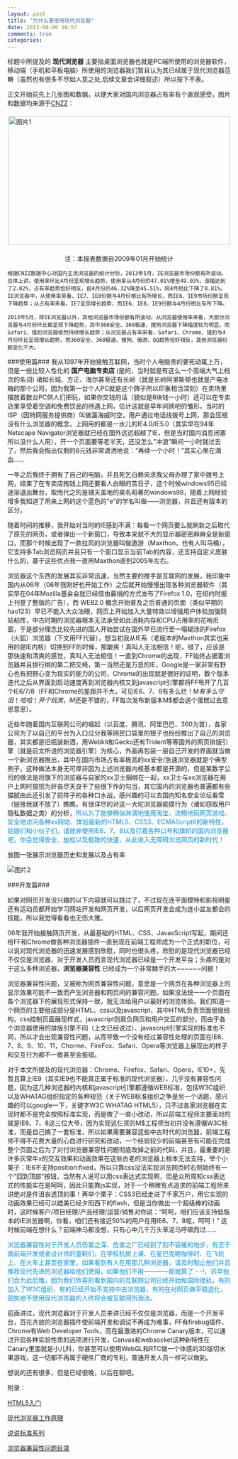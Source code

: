 ```yaml
---
layout: post
title: "为什么要使用现代浏览器"
date: 2013-08-06 16:57
comments: true
categories: 
---
```


标题中所提及的 **现代浏览器** 主要指桌面浏览器也就是PC端所使用的浏览器软件，移动端（手机和平板电脑）所使用的浏览器我们暂且认为其已经属于现代浏览器范畴（虽然也有很多不尽如人意之处,后续文章会详细叙述）所以按下不表。

正文开始前先上几张图和数据，以便大家对国内浏览器占有率有个直观感受，图片和数据均来源于[CNZZ](http://brow.data.cnzz.com/)：

<img src="http://www.eguan.cn//upload/201305091368066669.jpg" alt="图片1" style="width: 500px;height: 290px;margin: 20px auto;display: block;">

<p style="text-align:center;">注：本报表数据自2009年01月开始统计</p>


	根据CNZZ数据中心对国内主流浏览器的统计分析，2013年5月，IE浏览器市场份额有所波动。总体上讲，使用率环比4月份呈现增长趋势，使用率从4月份的47.01%增至49.03%，涨幅达到了2.02%，占有率趋势恰好相反，由4月份的46.32%降至45.51%，同4月相比下降了0.81%。IE浏览器中，从使用率来看，IE7、IE8份额与4月份相比有所增长，而IE6、IE9市场份额呈现下降趋势；从占有率来看，IE7呈现增长趋势，而IE6、IE8、IE9份额与4月份相比有所下降。
	
    2013年5月，除IE浏览器以外，其他浏览器市场份额有所波动。从浏览器使用率来看，大部分浏览器与4月份环比都呈现下降趋势，其中360安全、360极速、搜狗浏览器下降幅度较为明显，而Safari、猎豹浏览器依然持续增长趋势；从浏览器占有率来看，Safari、Chrome、猎豹与4月份环比呈现增长趋势，而360安全、360极速、搜狗、傲游、QQ趋势恰好相反，其他浏览器份额变化不大。

<!--more-->

###使用篇###
我从1997年开始接触互联网，当时个人电脑贵的要死动辄上万，但是一些比较人性化的 **国产电脑专卖店** (是的，当时就是有这么一个高端大气上档次的名词) 诸如长城、方正、海尔甚至还有长岭（就是长岭阿里斯顿也就是产电冰箱的那个公司，因为我第一台个人PC就是这个牌子所以印象相当深刻）在卖场里摆放着数台PC供人们把玩，如果你交钱的话（貌似是8块钱一小时）还可以在专卖店里享受着空调和免费饮品的待遇上网，估计这就是早年间网吧的雏形，当时的ISP（因特网服务提供商）叫做瀛海威时空，用户通过电话线拨号上网，那会压根没有什么浏览器的概念，上网用的都是一水儿的IE4.0/IE5.0（其实早在94年Netscape Navigator浏览器就已经在国外远远超越了IE，但是当时国内消息闭塞所以没什么人用），开一个页面要等老半天，还没怎么"冲浪"瞬间一小时就过去了，然后我会掏出仅剩的8元钱非常潇洒地说：“再续一个小时！”其实心里在滴血……

一年之后我终于拥有了自己的电脑，并且死乞白赖央求我父母办理了家中拨号上网，结束了在专卖店掏钱上网还要看人白眼的苦日子，这个时候windows95已经逐渐退出舞台，取而代之的是铺天盖地的臭名昭著的windows98，随着上网经验增多我知道了用来上网的这个蓝色的"e"的学名叫做——浏览器，并且还有版本的区分。

随着时间的推移，我开始对当时的IE感到不满：每看一个网页要么就刷新之后取代了原先的网页，或者弹出一个新窗口，导致本来就不大的显示器密密麻麻全是新窗口，而那个时候出现了一款拉风的浏览器叫做遨游（Maxthon，也有人叫马桶），它支持多Tab浏览网页并且只有一个窗口显示当前Tab的内容，还支持自定义皮肤什么的，基于这些优点我一直用Maxthon直到2005年左右。

浏览器这个东西的发展其实非常迅速，当然主要的推手是互联网的发展，我印象中国内从06年（06年我刚好也开始工作）之后就开始慢慢出现各种浏览器软件（其实早在04年Mozilla基金会就已经借由募捐的方式发布了Firefox 1.0，在纽约时报上刊登了整版的广告），而 WEB2.0 概念开始普及之后普通的页面（类似早期的hao123）早已不能入大众法眼，网页上开始加入大量特效以增强用户体验加强网站粘性，中古时期的浏览器根本无法承受如此消耗内存和CPU占用率的花哨页面，于是部分理念比较先进的国人开始尝试在国外早已流行至一塌糊涂的Firefox（火狐）浏览器（下文用FF代替），想当初我从IE系（老版本的Maxthon其实也采用的是IE内核）切换到FF的时候，那酸爽！真叫人无法相信！呃，错了，应该是那快速和清爽的感觉，真叫人无法相信！一直到Chrome的出现，FF始终占据着浏览器并且排行绑的第二把交椅，第一当然还是万恶的IE，Google是一家非常有野心也有把野心变为现实的能力的公司，Chrome的出现就是很好的证明，数个版本迭代之后从界面到启动速度再到浏览器内核又到javascript引擎都将FF甩开了几百个IE6/7/8（FF和Chrome的差距并不大，可见IE6、7、8有多么烂！M$有多么守旧！哈哈！开个玩笑，M$还是不错的，FF每次发布新版本M$都会送个蛋糕过去意思意思）。

近些年随着国内互联网公司的崛起（以百度、腾讯、阿里巴巴、360为首），各家公司为了以自己的平台为入口瓜分我等网民口袋里的银子也纷纷推出了自己的浏览器，其实都是旧瓶装新酒，用Webkit和Gecko还有Trident等等国外的网页排版引擎（就是前文所说的浏览器引擎）为核心，外面再包装一层自己开发的界面就当做一个新浏览器推出，其中在国内市场占有率极高的xx安全/急速浏览器就是个典型例子，这种做法本身无可厚非因为上述浏览器内核基本都是开源的，但是某数字公司的做法是将旗下的浏览器与自家的xx卫士捆绑在一起，xx卫士与xx浏览器在用户上网时狼狈为奸丧尽天良干了些很下作的勾当，其它国内的浏览器也普遍都有些猫腻由此还引发了前阵子的各种口水战，感兴趣的可以去国内知名安全论坛看雪（链接我就不放了）瞧瞧，有很详尽的对这一大坨浏览器偷摸行为（诸如窃取用户隐私数据之类）的分析，<span style="color:#0092DF">所以为了能够畅快淋漓地使用淘宝、流畅地玩网页游戏、安全地访问各种xx网站、体验最新的HTML5、CSS3、ECMAScript6的新特性，姑娘们和小伙子们，请放弃使用IE6、7、8以及打着各种口号和旗帜的国内浏览器吧，你会觉得安全、放松以及极致的快速，从此进入无障碍浏览网页的新时代！</span>

放图一张展示浏览器历史和发展以及占有率

![图片2](http://images.51cto.com/files/uploadimg/20111214/1004060.jpg)


###开发篇###

如果对网页开发没兴趣的以下内容就可以跳过了，不过现在连平面模特和影视明星还有运动员都开始学习网站开发和网页开发，以后网页开发会成为连小盆友都会的技能，所以我觉得看看也无伤大雅。

06年我开始接触网页开发，从最基础的HTML、CSS、JavasScript写起，期间还给FF和Chrome做各种浏览器插件一直到现在前端工程师成为一个正式的职位，可以说对现代浏览器的迅速发展感到欣慰，同时也很头疼，欣慰的是现代浏览器已经不仅仅是浏览器，对于开发人员而言现代浏览器已经是一个开发平台；头疼的是对于这么多种浏览器，**浏览器兼容性** 已经成为一个非常棘手的大~~~~~~问题！

浏览器兼容性问题，又被称为网页兼容性问题，意思是一个网页在各种浏览器上的显示效果可能不一致而产生浏览器和网页间的兼容问题。如果没法统一一个页面在各个浏览器下的展现形式保持一致，就无法给用户以最好的浏览体验。我们知道一个网页的主要组成部分是HTML、css以及javascript，其中HTML负责页面层级结构，css控制页面展现样式，javascript则肩负网页和用户交互的部分，而由于各个浏览器使用的排版引擎不同（上文已经说过）、javascript引擎实现的标准也不同，所以才会出现兼容性问题，从而导致一个没有经过兼容性处理的页面在IE6、7、8、9、10、11，Chorme、FireFox、Safari、Opera等浏览器上展现出的样子和交互行为都不一致甚至会报错。

对于本文所提及的现代浏览器：Chrome、Firefox、Safari、Opera，IE10+，先暂且算上IE9（其实IE9也不能真正属于标准的现代浏览器），几乎没有兼容性问题，因为这几种浏览器的内核和javascript引擎都遵循WEB标准，包括W3C组织以及WHATAG组织指定的各种规范（关于WEB标准组织之争是另一个话题，感兴趣的可以google一下，关键字W3C WHATAG HTML5），只不过各家浏览器在实现时都不是完全按照标准实现，而是做了一些小改动，所以前端工程师主要面对的就是IE6、7、8这三位大爷，因为实现这仨货的M$工程师当初并没有遵循W3C标准，而是自己搞了一套标准，所以如果需要兼容这些中古时代的浏览器，前端工程师不得不花费大量的心血进行研究和改动，一个经验较少的前端甚至有可能在完成整个页面之后为了对付浏览器兼容性问题彻底改掉之前的代码，并且，最重要的是许多灰常牛x的交互效果和动画效果在这些古老的浏览器上根本无法支持，举个小栗子：IE6不支持position:fixed，所以只靠css没法实现浏览网页时右侧始终有一个"回到顶部"按钮，当然有人说可以用css表达式实现啊，但是众所周知css表达式的性能实在是呵呵，因此只能靠js实现，对于一个稍微有点追求的前端工程师来讲绝对是件沮丧透顶的事！再举个栗子：CSS3已经走进了千家万户，用它实现的动画效果已经可以媲美已经夕阳西下的flash，但是当你做出一个超级棒的动画时，这时候客户/项目经理/产品经理/运营/销售对你说：“呵呵，咱们应该支持低版本的IE浏览器啊，你看，咱们还有接近50%的用户在用IE6、7、8呢，呵呵！” 这时候前端在想什么？前端神马都没想，只有心中几千万头草泥马呼啸而过……

<p style="color:#0092DF">浏览器兼容性对于开发人员伤害之深、危害之广已经到了刻不容缓的地步，有志于做前端开发或者设计师的童鞋们，在学校机房上课、在星巴克喝咖啡时、在飞机上、在火车上甚至在家里，如果看到有人在用那几种浏览器，请及时制止他们并且推荐现代先进的浏览器给他们使用，如果他们不用————那就算了 - -!，迟早他们会为此后悔，因为我们欣喜的看到国内的互联网公司已经开始和国际接轨，有的加入了W3C组织，有的已经开始不支持中古浏览器，有的在对网页做平稳退化，固执地不使用现代浏览器的人终将会被互联网所淘汰。</p>

前面讲过，现代浏览器对于开发人员来讲已经不仅仅是浏览器，而是一个开发平台，百花齐放的浏览器插件使前端开发和调试不再成为难事，FF有firebug插件、Chrome有Web Developer Tools，而在最激进的Chrome Canary版本，可以通过开启各种实验性质的选项进行开发，Canvas和websocket这种新特性在Canary里面就是小儿科，你甚至可以使用WebGL和RTC做一个体感的3D版切水果游戏，这一切都不再属于硬件厂商的专利，普通开发人员一样可以做到。

想说的还有很多，但是已经很晚，以后在聊吧。

附录：

[HTML5入门](http://https://developer.mozilla.org/zh-CN/docs/HTML/HTML5/HTML5_%E5%85%A5%E9%97%A8)

[现代浏览器工作原理](http://www.html5rocks.com/zh/tutorials/internals/howbrowserswork/)

[说说标准系列](http://bbs.csdn.net/topics/340173664)

[浏览器兼容性问题目录](http://bbs.csdn.net/topics/340173659)
